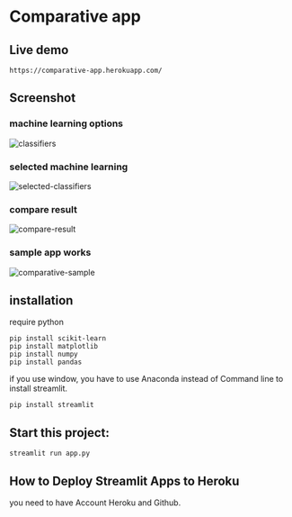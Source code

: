 # Comparative app
## Live demo
```
https://comparative-app.herokuapp.com/
```

## Screenshot
### machine learning options
![classifiers](https://user-images.githubusercontent.com/85073127/120878939-f72e7180-c5e9-11eb-8875-acad78fe8702.png)

### selected machine learning
![selected-classifiers](https://user-images.githubusercontent.com/85073127/120878949-11684f80-c5ea-11eb-830c-565c07289e77.png)

### compare result
![compare-result](https://user-images.githubusercontent.com/85073127/120878955-1b8a4e00-c5ea-11eb-88f0-92211585736e.png)

### sample app works
![comparative-sample](https://user-images.githubusercontent.com/85073127/120879149-88521800-c5eb-11eb-8f21-4bbdb5327bc2.gif)

## installation
require python
```
pip install scikit-learn
pip install matplotlib
pip install numpy
pip install pandas
```

if you use window, you have to use Anaconda instead of Command line to install streamlit.
```
pip install streamlit
```

## Start this project:
```
streamlit run app.py
```

## How to Deploy Streamlit Apps to Heroku
you need to have Account Heroku and Github.

